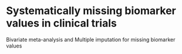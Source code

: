 # Systematically missing biomarker values in clinical trials
Bivariate meta-analysis and Multiple imputation for missing biomarker values
